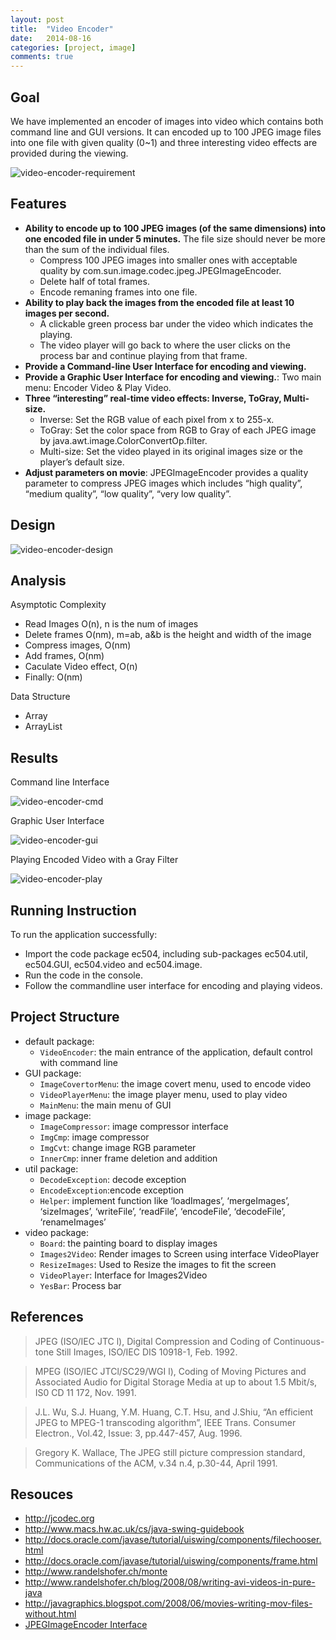 ```yaml
---
layout: post
title:  "Video Encoder"
date:   2014-08-16
categories: [project, image]
comments: true
---
```


## Goal

We have implemented an encoder of images into video which contains both command line and GUI versions. 
It can encoded up to 100 JPEG image files into one file with given quality (0~1) and three interesting video effects are provided during the viewing.

![video-encoder-requirement](/source/img/video-encoder-requirement.png)

## Features

- **Ability to encode up to 100 JPEG images (of the same dimensions) into one encoded file in under 5 minutes.** The file size should never be more than the sum of the individual files.
  - Compress 100 JPEG images into smaller ones with acceptable quality by com.sun.image.codec.jpeg.JPEGImageEncoder.
  - Delete half of total frames.
  - Encode remaning frames into one file.
- **Ability to play back the images from the encoded file at least 10 images per second.**
  - A clickable green process bar under the video which indicates the playing.
  - The video player will go back to where the user clicks on the process bar and continue playing from that frame.
- **Provide a Command-line User Interface for encoding and viewing.**
- **Provide a Graphic User Interface for encoding and viewing.**: Two main menu: Encoder Video & Play Video.
- **Three “interesting” real-time video effects: Inverse, ToGray, Multi-size.**
  - Inverse: Set the RGB value of each pixel from x to 255-x.
  - ToGray: Set the color space from RGB to Gray of each JPEG image by java.awt.image.ColorConvertOp.filter.
  - Multi-size: Set the video played in its original images size or the player’s default size.
- **Adjust parameters on movie**: JPEGImageEncoder provides a quality parameter to compress JPEG images which includes “high quality”, “medium quality”, “low quality”, “very low quality”.

## Design

![video-encoder-design](/source/img/video-encoder-design.png)

## Analysis

Asymptotic Complexity

- Read Images O(n), n is the num of images
- Delete frames O(nm), m=ab, a&b is the height and width of the image
- Compress images, O(nm)
- Add frames, O(nm)
- Caculate Video effect, O(n)
- Finally: O(nm)

Data Structure

- Array
- ArrayList<BufferedImage>

## Results

Command line Interface

![video-encoder-cmd](/source/img/video-encoder-cmd.png)

Graphic User Interface

![video-encoder-gui](/source/img/video-encoder-gui.png)

Playing Encoded Video with a Gray Filter

![video-encoder-play](/source/img/video-encoder-play.png)

## Running Instruction

To run the application successfully:

- Import the code package ec504, including sub-packages ec504.util, ec504.GUI, ec504.video and ec504.image.
- Run the code in the console.
- Follow the commandline user interface for encoding and playing videos.

## Project Structure

- default package:
  - `VideoEncoder`: the main entrance of the application, default control with command line
- GUI package:
  - `ImageCovertorMenu`: the image covert menu, used to encode video
  - `VideoPlayerMenu`: the image player menu, used to play video
  - `MainMenu`: the main menu of GUI
- image package:
  - `ImageCompressor`: image compressor interface
  - `ImgCmp`: image compressor
  - `ImgCvt`: change image RGB parameter
  - `InnerCmp`: inner frame deletion and addition
- util package:
  - `DecodeException`: decode exception
  - `EncodeException`:encode exception
  - `Helper`: implement function like ‘loadImages’, ‘mergeImages’, ‘sizeImages’, ‘writeFile’, ‘readFile’, ‘encodeFile’, ‘decodeFile’, ‘renameImages’
- video package:
  - `Board`: the painting board to display images
  - `Images2Video`: Render images to Screen using interface VideoPlayer
  - `ResizeImages`: Used to Resize the images to fit the screen
  - `VideoPlayer`: Interface for Images2Video
  - `YesBar`: Process bar

## References

> JPEG (ISO/IEC JTC l), Digital Compression and Coding of Continuous-tone Still Images, ISO/IEC DIS 10918-1, Feb. 1992.

> MPEG (ISO/IEC JTCl/SC29/WGI l), Coding of Moving Pictures and Associated Audio for Digital Storage Media at up to about 1.5 Mbit/s, IS0 CD 11 172, Nov. 1991.

> J.L. Wu, S.J. Huang, Y.M. Huang, C.T. Hsu, and J.Shiu, “An efficient JPEG to MPEG-1 transcoding algorithm”, IEEE Trans. Consumer Electron., Vol.42, Issue: 3, pp.447-457, Aug. 1996.

> Gregory K. Wallace, The JPEG still picture compression standard, Communications of the ACM, v.34 n.4, p.30-44, April 1991.

## Resouces

- <http://jcodec.org>
- <http://www.macs.hw.ac.uk/cs/java-swing-guidebook>
- <http://docs.oracle.com/javase/tutorial/uiswing/components/filechooser.html>
- <http://docs.oracle.com/javase/tutorial/uiswing/components/frame.html>
- <http://www.randelshofer.ch/monte>
- <http://www.randelshofer.ch/blog/2008/08/writing-avi-videos-in-pure-java>
- <http://javagraphics.blogspot.com/2008/06/movies-writing-mov-files-without.html>
- [JPEGImageEncoder Interface](<http://courses.cs.washington.edu/courses/cse341/98au/java/jdk1.2beta4/docs/api/com/sun/image/codec/jpeg/JPEGImageEncoder.html>)
